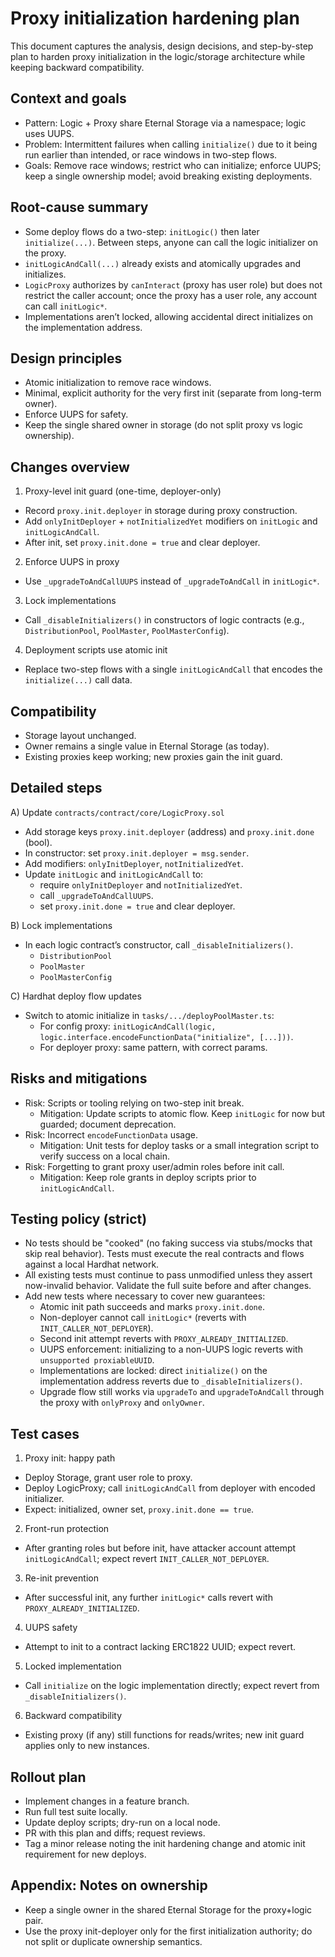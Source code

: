 # Proxy initialization hardening plan

This document captures the analysis, design decisions, and step-by-step plan to harden proxy initialization in the logic/storage architecture while keeping backward compatibility.

## Context and goals

- Pattern: Logic + Proxy share Eternal Storage via a namespace; logic uses UUPS.
- Problem: Intermittent failures when calling `initialize()` due to it being run earlier than intended, or race windows in two-step flows.
- Goals: Remove race windows; restrict who can initialize; enforce UUPS; keep a single ownership model; avoid breaking existing deployments.

## Root-cause summary

- Some deploy flows do a two-step: `initLogic()` then later `initialize(...)`. Between steps, anyone can call the logic initializer on the proxy.
- `initLogicAndCall(...)` already exists and atomically upgrades and initializes.
- `LogicProxy` authorizes by `canInteract` (proxy has user role) but does not restrict the caller account; once the proxy has a user role, any account can call `initLogic*`.
- Implementations aren’t locked, allowing accidental direct initializes on the implementation address.

## Design principles

- Atomic initialization to remove race windows.
- Minimal, explicit authority for the very first init (separate from long-term owner).
- Enforce UUPS for safety.
- Keep the single shared owner in storage (do not split proxy vs logic ownership).

## Changes overview

1) Proxy-level init guard (one-time, deployer-only)
- Record `proxy.init.deployer` in storage during proxy construction.
- Add `onlyInitDeployer` + `notInitializedYet` modifiers on `initLogic` and `initLogicAndCall`.
- After init, set `proxy.init.done = true` and clear deployer.

2) Enforce UUPS in proxy
- Use `_upgradeToAndCallUUPS` instead of `_upgradeToAndCall` in `initLogic*`.

3) Lock implementations
- Call `_disableInitializers()` in constructors of logic contracts (e.g., `DistributionPool`, `PoolMaster`, `PoolMasterConfig`).

4) Deployment scripts use atomic init
- Replace two-step flows with a single `initLogicAndCall` that encodes the `initialize(...)` call data.

## Compatibility

- Storage layout unchanged.
- Owner remains a single value in Eternal Storage (as today).
- Existing proxies keep working; new proxies gain the init guard.

## Detailed steps

A) Update `contracts/contract/core/LogicProxy.sol`
- Add storage keys `proxy.init.deployer` (address) and `proxy.init.done` (bool).
- In constructor: set `proxy.init.deployer = msg.sender`.
- Add modifiers: `onlyInitDeployer`, `notInitializedYet`.
- Update `initLogic` and `initLogicAndCall` to:
  - require `onlyInitDeployer` and `notInitializedYet`.
  - call `_upgradeToAndCallUUPS`.
  - set `proxy.init.done = true` and clear deployer.

B) Lock implementations
- In each logic contract’s constructor, call `_disableInitializers()`.
  - `DistributionPool`
  - `PoolMaster`
  - `PoolMasterConfig`

C) Hardhat deploy flow updates
- Switch to atomic initialize in `tasks/.../deployPoolMaster.ts`:
  - For config proxy: `initLogicAndCall(logic, logic.interface.encodeFunctionData("initialize", [...]))`.
  - For deployer proxy: same pattern, with correct params.

## Risks and mitigations

- Risk: Scripts or tooling relying on two-step init break.
  - Mitigation: Update scripts to atomic flow. Keep `initLogic` for now but guarded; document deprecation.
- Risk: Incorrect `encodeFunctionData` usage.
  - Mitigation: Unit tests for deploy tasks or a small integration script to verify success on a local chain.
- Risk: Forgetting to grant proxy user/admin roles before init call.
  - Mitigation: Keep role grants in deploy scripts prior to `initLogicAndCall`.

## Testing policy (strict)

- No tests should be "cooked" (no faking success via stubs/mocks that skip real behavior). Tests must execute the real contracts and flows against a local Hardhat network.
- All existing tests must continue to pass unmodified unless they assert now-invalid behavior. Validate the full suite before and after changes.
- Add new tests where necessary to cover new guarantees:
  - Atomic init path succeeds and marks `proxy.init.done`.
  - Non-deployer cannot call `initLogic*` (reverts with `INIT_CALLER_NOT_DEPLOYER`).
  - Second init attempt reverts with `PROXY_ALREADY_INITIALIZED`.
  - UUPS enforcement: initializing to a non-UUPS logic reverts with `unsupported proxiableUUID`.
  - Implementations are locked: direct `initialize()` on the implementation address reverts due to `_disableInitializers()`.
  - Upgrade flow still works via `upgradeTo` and `upgradeToAndCall` through the proxy with `onlyProxy` and `onlyOwner`.

## Test cases

1) Proxy init: happy path
- Deploy Storage, grant user role to proxy.
- Deploy LogicProxy; call `initLogicAndCall` from deployer with encoded initializer.
- Expect: initialized, owner set, `proxy.init.done == true`.

2) Front-run protection
- After granting roles but before init, have attacker account attempt `initLogicAndCall`; expect revert `INIT_CALLER_NOT_DEPLOYER`.

3) Re-init prevention
- After successful init, any further `initLogic*` calls revert with `PROXY_ALREADY_INITIALIZED`.

4) UUPS safety
- Attempt to init to a contract lacking ERC1822 UUID; expect revert.

5) Locked implementation
- Call `initialize` on the logic implementation directly; expect revert from `_disableInitializers()`.

6) Backward compatibility
- Existing proxy (if any) still functions for reads/writes; new init guard applies only to new instances.

## Rollout plan

- Implement changes in a feature branch.
- Run full test suite locally.
- Update deploy scripts; dry-run on a local node.
- PR with this plan and diffs; request reviews.
- Tag a minor release noting the init hardening change and atomic init requirement for new deploys.

## Appendix: Notes on ownership

- Keep a single owner in the shared Eternal Storage for the proxy+logic pair.
- Use the proxy init-deployer only for the first initialization authority; do not split or duplicate ownership semantics.
